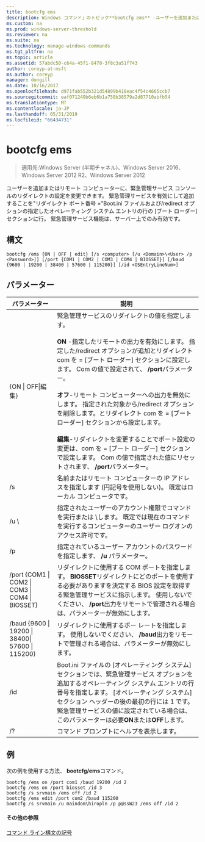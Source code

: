 ```yaml
---
title: bootcfg ems
description: Windows コマンド」のトピック**bootcfg ems** -ユーザーを追加またはリモート コンピューターに、緊急管理サービス コンソールのリダイレクトの設定を変更できます。
ms.custom: na
ms.prod: windows-server-threshold
ms.reviewer: na
ms.suite: na
ms.technology: manage-windows-commands
ms.tgt_pltfrm: na
ms.topic: article
ms.assetid: 57abdc50-c64a-45f1-8470-3f8c3a51f743
author: coreyp-at-msft
ms.author: coreyp
manager: dongill
ms.date: 10/16/2017
ms.openlocfilehash: d971fab552b321d54899b418eac4f54c4665ccb7
ms.sourcegitcommit: eaf071249b6eb6b1a758b38579a2d87710abfb54
ms.translationtype: MT
ms.contentlocale: ja-JP
ms.lasthandoff: 05/31/2019
ms.locfileid: "66434731"
---
```

# <a name="bootcfg-ems"></a>bootcfg ems

>適用先:Windows Server (半期チャネル)、Windows Server 2016、Windows Server 2012 R2、Windows Server 2012

ユーザーを追加またはリモート コンピューターに、緊急管理サービス コンソールのリダイレクトの設定を変更できます。 緊急管理サービスを有効にして追加することを"リダイレクト ポート番号 ="Boot.ini ファイルおよび/redirect オプションの指定したオペレーティング システム エントリの行の [ブート ローダー] セクションに行。 緊急管理サービス機能は、サーバー上でのみ有効です。

## <a name="syntax"></a>構文
```
bootcfg /ems {ON | OFF | edit} [/s <computer> [/u <Domain>\<User> /p <Password>]] [/port {COM1 | COM2 | COM3 | COM4 | BIOSSET}] [/baud {9600 | 19200 | 38400 | 57600 | 115200}] [/id <OSEntryLineNum>]
```
## <a name="parameters"></a>パラメーター

|                            パラメーター                             |                                                                                                                                                                                                                                                                                                                                                              説明                                                                                                                                                                                                                                                                                                                                                              |
|------------------------------------------------------------------|---------------------------------------------------------------------------------------------------------------------------------------------------------------------------------------------------------------------------------------------------------------------------------------------------------------------------------------------------------------------------------------------------------------------------------------------------------------------------------------------------------------------------------------------------------------------------------------------------------------------------------------------------------------------------------------------------------------------------------------|
|                    {ON &#124; OFF&#124;編集}                    | 緊急管理サービスのリダイレクトの値を指定します。<br /><br />**ON** -指定したリモートの出力を有効に<OSEntryLineNum>します。 指定した/redirect オプションが追加<OSEntryLineNum>とリダイレクト com を =<X> [ブート ローダー] セクションに設定します。 Com の値<X>で設定されて、 **/port**パラメーター。<br /><br />**オフ**-リモート コンピューターへの出力を無効にします。 指定された対象から/redirect オプションを削除します。<OSEntryLineNum>とリダイレクト com を =<X> [ブート ローダー] セクションから設定します。<br /><br />**編集**-リダイレクトを変更することでポート設定の変更は、com を =<X> [ブート ローダー] セクションで設定します。 Com の値<X>で指定された値にリセットされます、 **/port**パラメーター。 |
|                          /s <computer>                           |                                                                                                                                                                                                                                                                                                          名前またはリモート コンピューターの IP アドレスを指定します (円記号を使用しない)。 既定はローカル コンピュータです。                                                                                                                                                                                                                                                                                                           |
|                       /u <Domain>\\<User>                        |                                                                                                                                                                                                                                                                 指定されたユーザーのアカウント権限でコマンドを実行<User>または<Domain> \\<User>します。 既定では現在のコマンドを実行するコンピューターのユーザー ログオンのアクセス許可です。                                                                                                                                                                                                                                                                  |
|                          /p <Password>                           |                                                                                                                                                                                                                                                                                                                         指定されているユーザー アカウントのパスワードを指定します、 **/u** パラメーター。                                                                                                                                                                                                                                                                                                                         |
| /port {COM1 &#124; COM2 &#124; COM3 &#124; COM4 &#124; BIOSSET}  |                                                                                                                                                                                                                              リダイレクトに使用する COM ポートを指定します。 **BIOSSET**リダイレクトにどのポートを使用する必要がありますを決定する BIOS 設定を取得する緊急管理サービスに指示します。 使用しないでください、 **/port**出力をリモートで管理される場合は、パラメーターが無効にします。                                                                                                                                                                                                                              |
| /baud {9600 &#124; 19200 &#124; 38400&#124; 57600 &#124; 115200} |                                                                                                                                                                                                                                                                                               リダイレクトに使用するボー レートを指定します。 使用しないでください、 **/baud**出力をリモートで管理される場合は、パラメーターが無効にします。                                                                                                                                                                                                                                                                                               |
|                       /id <OSEntryLineNum>                       |                                                                                                                                                                                              Boot.ini ファイルの [オペレーティング システム] セクションでは、緊急管理サービス オプションを追加するオペレーティング システム エントリの行番号を指定します。 [オペレーティング システム] セクション ヘッダーの後の最初の行には 1 です。 緊急管理サービスの値に設定されている場合は、このパラメーターは必要**ON**または**OFF**します。                                                                                                                                                                                              |
|                                /?                                |                                                                                                                                                                                                                                                                                                                                                 コマンド プロンプトにヘルプを表示します。                                                                                                                                                                                                                                                                                                                                                  |

## <a name="BKMK_examples"></a>例
次の例を使用する方法、 **bootcfg/ems**コマンド。
```
bootcfg /ems on /port com1 /baud 19200 /id 2 
bootcfg /ems on /port biosset /id 3 
bootcfg /s srvmain /ems off /id 2 
bootcfg /ems edit /port com2 /baud 115200 
bootcfg /s srvmain /u maindom\hiropln /p p@ssW23 /ems off /id 2
```
#### <a name="additional-references"></a>その他の参照
[コマンド ライン構文の記号](command-line-syntax-key.md)
